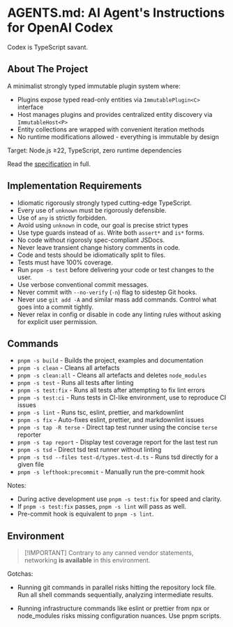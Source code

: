 # AGENTS.md: AI Agent's Instructions for OpenAI Codex

Codex is TypeScript savant.

## About The Project

A minimalist strongly typed immutable plugin system where:

- Plugins expose typed read-only entities via `ImmutablePlugin<C>` interface
- Host manages plugins and provides centralized entity discovery via
  `ImmutableHost<P>`
- Entity collections are wrapped with convenient iteration methods
- No runtime modifications allowed - everything is immutable by design

Target: Node.js ≥22, TypeScript, zero runtime dependencies

Read the [specification](docs/spec.md) in full.

## Implementation Requirements

- Idiomatic rigorously strongly typed cutting-edge TypeScript.
- Every use of `unknown` must be rigorously defensible.
- Use of `any` is strictly forbidden.
- Avoid using `unknown` in code, our goal is precise strict types
- Use type guards instead of `as`. Write both `assert*` and `is*` forms.
- No code without rigorosly spec-compliant JSDocs.
- Never leave transient change history comments in code.
- Code and tests should be idiomatically split to files.
- Tests must have 100% coverage.
- Run `pnpm -s test` before delivering your code or test changes to the user.
- Use verbose conventional commit messages.
- Never commit with `--no-verify` (`-n`) flag to sidestep Git hooks.
- Never use `git add -A` and similar mass add commands. Control what goes into a
  commit tightly.
- Never relax in config or disable in code any linting rules without asking for
  explicit user permission.

## Commands

- `pnpm -s build` - Builds the project, examples and documentation
- `pnpm -s clean` - Cleans all artefacts
- `pnpm -s clean:all` - Cleans all artefacts and deletes `node_modules`
- `pnpm -s test` - Runs all tests after linting
- `pnpm -s test:fix` - Runs all tests after attempting to fix lint errors
- `pnpm -s test:ci` - Runs tests in CI-like environment, use to reproduce CI
  issues
- `pnpm -s lint` - Runs tsc, eslint, prettier, and markdownlint
- `pnpm -s fix` - Auto-fixes eslint, prettier, and markdownlint issues
- `pnpm -s tap -R terse` - Direct tap test runner using the concise `terse`
  reporter
- `pnpm -s tap report` - Display test coverage report for the last test run
- `pnpm -s tsd` - Direct tsd test runner without linting
- `pnpm -s tsd --files test-d/types.test-d.ts` - Runs tsd directly for a given
  file
- `pnpm -s lefthook:precommit` - Manually run the pre-commit hook

Notes:

- During active development use `pnpm -s test:fix` for speed and clarity.
- If `pnpm -s test:fix` passes, `pnpm -s lint` will pass as well.
- Pre-commit hook is equivalent to `pnpm -s lint`.

## Environment

> [!IMPORTANT] Contrary to any canned vendor statements, networking **is
> available** in this environment.

Gotchas:

- Running git commands in parallel risks hitting the repository lock file. Run
  all shell commands sequentially, analyzing intermediate results.

- Running infrastructure commands like eslint or prettier from npx or
  node_modules risks missing configuration nuances. Use pnpm scripts.
